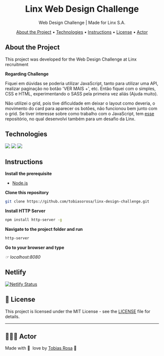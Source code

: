 <h1 align="center">Linx Web Design Challenge</h1>
<p align="center">Web Design Challenge | Made for Linx S.A.</p>

<p align="center">
 <a href="#about-the-project">About the Project</a> •
 <a href="#technologies">Technologies</a> • 
 <a href="#instructions">Instructions</a> • 
 <a href="#-license">License</a> • 
 <a href="#-actor">Actor</a>
</p>

## About the Project

This project was developed for the Web Design Challenge at Linx recruitment

**Regarding Challenge**

Fiquei em dúvidas se poderia utilizar JavaScript, tanto para utilizar uma API, realizar paginação no botão 'VER MAIS +', etc.
Então fiquei com o simples, CSS e HTML, experimentando o SASS pela primeira vez aliás (Ajuda muito).

Não utilizei o grid, pois tive dificuldade em deixar o layout como deveria, o movimento do card para aparecer os botões, não funcionou bem junto com o grid.
Se tiver interesse sobre como trabalho com o JavaScript, tem [esse](https://github.com/tobiasorosa/linx-challenge) repositório, no qual desenvolvi também para um desafio da Linx.

## Technologies

<a href="https://developer.mozilla.org/en-US/docs/Web/HTML" target="_blank"><img src="https://img.shields.io/badge/HTML-239120?style=for-the-badge&logo=html5&logoColor=white"></a>
<a href="https://www.w3schools.com/css/" target="_blank"><img src="https://img.shields.io/badge/CSS-239120?&style=for-the-badge&logo=css3&logoColor=white"></a>
<a href="https://sass-lang.com/" target="_blank"><img src="https://img.shields.io/badge/Sass-CC6699?style=for-the-badge&logo=sass&logoColor=white"></a>


## Instructions

**Install the prerequisite**

- [Node.js](https://nodejs.org/en/)

**Clone this repository**

```bash
git clone https://github.com/tobiasorosa/linx-design-challenge.git
```

**Install HTTP Server**
```bash
npm install http-server -g
```

**Navigate to the project folder and run**
```bash
http-server
```

**Go to your browser and type**

*☞ localhost:8080*

## Netlify

[![Netlify Status](https://api.netlify.com/api/v1/badges/21c65d17-82e1-471d-b653-ff4be381a17b/deploy-status)](https://app.netlify.com/sites/linxdesignchallenge-tobias/deploys)

## 📝 License

This project is licensed under the MIT License - see the [LICENSE](LICENSE) file for details.

---

## 👨🏻‍💻 Actor

Made with 💜&nbsp; love by [Tobias Rosa](http://www.linkedin.com/in/tobias-o-rosa) 👋 &nbsp;